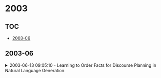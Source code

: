 # 2003

## TOC

- [2003-06](#2003-06)

## 2003-06

<details>

<summary>2003-06-13 09:05:10 - Learning to Order Facts for Discourse Planning in Natural Language Generation</summary>

- *Aggeliki Dimitromanolaki, Ion Androutsopoulos*

- `0306062v1` - [abs](http://arxiv.org/abs/0306062v1) - [pdf](http://arxiv.org/pdf/cs/0306062v1)

> This paper presents a machine learning approach to discourse planning in natural language generation. More specifically, we address the problem of learning the most natural ordering of facts in discourse plans for a specific domain. We discuss our methodology and how it was instantiated using two different machine learning algorithms. A quantitative evaluation performed in the domain of museum exhibit descriptions indicates that our approach performs significantly better than manually constructed ordering rules. Being retrainable, the resulting planners can be ported easily to other similar domains, without requiring language technology expertise.

</details>

